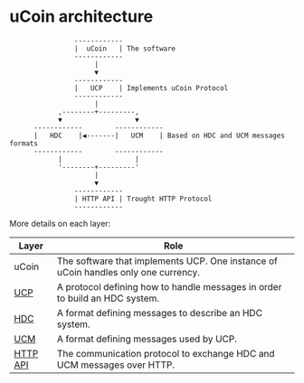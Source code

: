 # uCoin architecture

                    ------------
                    |  uCoin   | The software
                    ------------
                         |
                         ▼
                    ------------
                    |   UCP    | Implements uCoin Protocol
                    ------------
                         |
                ,--------+---------,
                ▼                  ▼
          ------------        ------------
          |   HDC    |◀-------|   UCM    | Based on HDC and UCM messages formats
          ------------        ------------
                |                  |
                '--------+---------'
                         |
                         ▼
                    ------------
                    | HTTP API | Trought HTTP Protocol
                    ------------
                            
More details on each layer:

Layer | Role
----- | ----
uCoin | The software that implements UCP. One instance of uCoin handles only one currency.
[UCP](https://github.com/c-geek/ucoin/blob/master/doc/UCP.md) | A protocol defining how to handle messages in order to build an HDC system.
[HDC](https://github.com/c-geek/ucoin/blob/master/doc/HDC.md) | A format defining messages to describe an HDC system.
[UCM](https://github.com/c-geek/ucoin/blob/master/doc/UCM.md) | A format defining messages used by UCP.
[HTTP API](https://github.com/c-geek/ucoin/blob/master/doc/HTTP_API.md) | The communication protocol to exchange HDC and UCM messages over HTTP.
